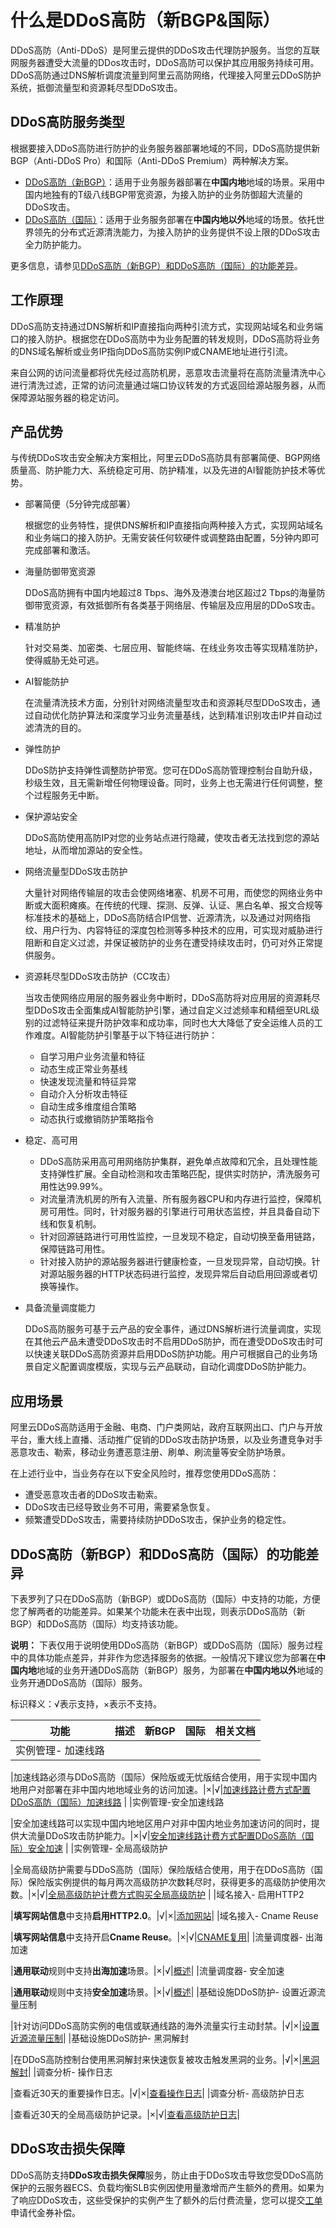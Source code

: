 # 什么是DDoS高防（新BGP&国际）

DDoS高防（Anti-DDoS）是阿里云提供的DDoS攻击代理防护服务。当您的互联网服务器遭受大流量的DDos攻击时，DDoS高防可以保护其应用服务持续可用。DDoS高防通过DNS解析调度流量到阿里云高防网络，代理接入阿里云DDoS防护系统，抵御流量型和资源耗尽型DDoS攻击。

## DDoS高防服务类型

根据要接入DDoS高防进行防护的业务服务器部署地域的不同，DDoS高防提供新BGP（Anti-DDoS Pro）和国际（Anti-DDoS Premium）两种解决方案。

-   [DDoS高防（新BGP）]()：适用于业务服务器部署在**中国内地**地域的场景。采用中国内地独有的T级八线BGP带宽资源，为接入防护的业务防御超大流量的DDoS攻击。
-   [DDoS高防（国际）]()：适用于业务服务部署在**中国内地以外**地域的场景。依托世界领先的分布式近源清洗能力，为接入防护的业务提供不设上限的DDoS攻击全力防护能力。

更多信息，请参见[DDoS高防（新BGP）和DDoS高防（国际）的功能差异](#section_kxj_agd_elk)。

## 工作原理

DDoS高防支持通过DNS解析和IP直接指向两种引流方式，实现网站域名和业务端口的接入防护。根据您在DDoS高防中为业务配置的转发规则，DDoS高防将业务的DNS域名解析或业务IP指向DDoS高防实例IP或CNAME地址进行引流。

来自公网的访问流量都将优先经过高防机房，恶意攻击流量将在高防流量清洗中心进行清洗过滤，正常的访问流量通过端口协议转发的方式返回给源站服务器，从而保障源站服务器的稳定访问。

## 产品优势

与传统DDoS攻击安全解决方案相比，阿里云DDoS高防具有部署简便、BGP网络质量高、防护能力大、系统稳定可用、防护精准，以及先进的AI智能防护技术等优势。

-   部署简便（5分钟完成部署）

    根据您的业务特性，提供DNS解析和IP直接指向两种接入方式，实现网站域名和业务端口的接入防护。无需安装任何软硬件或调整路由配置，5分钟内即可完成部署和激活。

-   海量防御带宽资源

    DDoS高防拥有中国内地超过8 Tbps、海外及港澳台地区超过2 Tbps的海量防御带宽资源，有效抵御所有各类基于网络层、传输层及应用层的DDoS攻击。

-   精准防护

    针对交易类、加密类、七层应用、智能终端、在线业务攻击等实现精准防护，使得威胁无处可逃。

-   AI智能防护

    在流量清洗技术方面，分别针对网络流量型攻击和资源耗尽型DDoS攻击，通过自动优化防护算法和深度学习业务流量基线，达到精准识别攻击IP并自动过滤清洗的目的。

-   弹性防护

    DDoS防护支持弹性调整防护带宽。您可在DDoS高防管理控制台自助升级，秒级生效，且无需新增任何物理设备。同时，业务上也无需进行任何调整，整个过程服务无中断。

-   保护源站安全

    DDoS高防使用高防IP对您的业务站点进行隐藏，使攻击者无法找到您的源站地址，从而增加源站的安全性。

-   网络流量型DDoS攻击防护

    大量针对网络传输层的攻击会使网络堵塞、机房不可用，而使您的网络业务中断或大面积瘫痪。在传统的代理、探测、反弹、认证、黑白名单、报文合规等标准技术的基础上，DDoS高防结合IP信誉、近源清洗，以及通过对网络指纹、用户行为、内容特征的深度包检测等多种技术的应用，可实现对威胁进行阻断和自定义过滤，并保证被防护的业务在遭受持续攻击时，仍可对外正常提供服务。

-   资源耗尽型DDoS攻击防护（CC攻击）

    当攻击使网络应用层的服务器业务中断时，DDoS高防将对应用层的资源耗尽型DDoS攻击全面集成AI智能防护引擎，通过自定义过滤频率和精细至URL级别的过滤特征来提升防护效率和成功率，同时也大大降低了安全运维人员的工作难度。AI智能防护引擎基于以下特征进行防护：

    -   自学习用户业务流量和特征
    -   动态生成正常业务基线
    -   快速发现流量和特征异常
    -   自动介入分析攻击特征
    -   自动生成多维度组合策略
    -   动态执行或撤销防护策略指令
-   稳定、高可用
    -   DDoS高防采用高可用网络防护集群，避免单点故障和冗余，且处理性能支持弹性扩展。全自动检测和攻击策略匹配，提供实时防护，清洗服务可用性达99.99%。
    -   对流量清洗机房的所有入流量、所有服务器CPU和内存进行监控，保障机房可用性。同时，针对服务器的引擎进行可用状态监控，并且具备自动下线和恢复机制。
    -   针对回源链路进行可用性监控，一旦发现不稳定，自动切换至备用链路，保障链路可用性。
    -   针对接入防护的源站服务器进行健康检查，一旦发现异常，自动切换。针对源站服务器的HTTP状态码进行监控，发现异常后自动启用回源或者切换等操作。
-   具备流量调度能力

    DDoS高防服务可基于云产品的安全事件，通过DNS解析进行流量调度，实现在其他云产品未遭受DDoS攻击时不启用DDoS防护，而在遭受DDoS攻击时可以快速关联DDoS高防资源并启用DDoS防护功能。用户可根据自己的业务场景自定义配置调度模版，实现与云产品联动，自动化调度DDoS防护能力。


## 应用场景

阿里云DDoS高防适用于金融、电商、门户类网站，政府互联网出口、门户与开放平台，重大线上直播、活动推广促销的DDoS攻击防护场景，以及业务遭竞争对手恶意攻击、勒索，移动业务遭恶意注册、刷单、刷流量等安全防护场景。

在上述行业中，当业务存在以下安全风险时，推荐您使用DDoS高防：

-   遭受恶意攻击者的DDoS攻击勒索。
-   DDoS攻击已经导致业务不可用，需要紧急恢复。
-   频繁遭受DDoS攻击，需要持续防护DDoS攻击，保护业务的稳定性。

## DDoS高防（新BGP）和DDoS高防（国际）的功能差异

下表罗列了只在DDoS高防（新BGP）或DDoS高防（国际）中支持的功能，方便您了解两者的功能差异。如果某个功能未在表中出现，则表示DDoS高防（新BGP）和DDoS高防（国际）均支持该功能。

**说明：** 下表仅用于说明使用DDoS高防（新BGP）或DDoS高防（国际）服务过程中的具体功能点差异，并非作为您选择服务的依据。一般情况下建议您为部署在**中国内地**地域的业务开通DDoS高防（新BGP）服务，为部署在**中国内地以外**地域的业务开通DDoS高防（国际）服务。

标识释义：√表示支持，×表示不支持。

|功能|描述|新BGP|国际|相关文档|
|--|--|----|--|----|
|实例管理- 加速线路

|加速线路必须与DDoS高防（国际）保险版或无忧版结合使用，用于实现中国内地用户对部署在非中国内地地域业务的访问加速。|×|√|[加速线路计费方式](/intl.zh-CN/产品定价/DDoS高防（国际）计费方式/加速线路计费方式.md)[配置DDoS高防（国际）加速线路](t79672.md#) |
|实例管理-安全加速线路

|安全加速线路可以实现中国内地地区用户对非中国内地业务加速访问的同时，提供大流量DDoS攻击防护能力。|×|√|[安全加速线路计费方式](/intl.zh-CN/产品定价/DDoS高防（国际）计费方式/安全加速线路计费方式.md)[配置DDoS高防（国际）安全加速](t1909936.md#) |
|实例管理- 全局高级防护

|全局高级防护需要与DDoS高防（国际）保险版结合使用，用于在DDoS高防（国际）保险版实例提供的每月两次高级防护次数耗尽时，获得更多的高级防护使用次数。|×|√|[全局高级防护计费方式](/intl.zh-CN/产品定价/DDoS高防（国际）计费方式/全局高级防护计费方式.md)[购买全局高级防护](t1893702.md#) |
|域名接入- 启用HTTP2

|**填写网站信息**中支持**启用HTTP2.0**。|√|×|[添加网站](/intl.zh-CN/DDoS高防（新BGP&国际）用户指南/接入DDoS高防/网站配置/添加网站.md)|
|域名接入- Cname Reuse

|**填写网站信息**中支持开启**Cname Reuse**。|×|√|[CNAME复用](/intl.zh-CN/DDoS高防（新BGP&国际）用户指南/接入DDoS高防/网站配置/CNAME复用.md)|
|流量调度器- 出海加速

|**通用联动**规则中支持**出海加速**场景。|×|√|[概述](/intl.zh-CN/DDoS高防（新BGP&国际）用户指南/接入DDoS高防/流量调度器/概述.md)|
|流量调度器- 安全加速

|**通用联动**规则中支持**安全加速**场景。|×|√|[概述](/intl.zh-CN/DDoS高防（新BGP&国际）用户指南/接入DDoS高防/流量调度器/概述.md)|
|基础设施DDoS防护- 设置近源流量压制

|针对访问DDoS高防实例的电信或联通线路的海外流量实行主动封禁。|√|×|[设置近源流量压制](/intl.zh-CN/DDoS高防（新BGP&国际）用户指南/防护设置/基础设施DDoS防护/设置近源流量压制.md)|
|基础设施DDoS防护- 黑洞解封

|在DDoS高防控制台使用黑洞解封来快速恢复被攻击触发黑洞的业务。|√|×|[黑洞解封](/intl.zh-CN/DDoS高防（新BGP&国际）用户指南/防护设置/基础设施DDoS防护/黑洞解封.md)|
|调查分析- 操作日志

|查看近30天的重要操作日志。|√|×|[查看操作日志](/intl.zh-CN/DDoS高防（新BGP&国际）用户指南/调查分析/查看操作日志.md)|
|调查分析- 高级防护日志

|查看近30天的全局高级防护记录。|×|√|[查看高级防护日志](/intl.zh-CN/DDoS高防（新BGP&国际）用户指南/调查分析/查看高级防护日志.md)|

## DDoS攻击损失保障

DDoS高防支持**DDoS攻击损失保障**服务，防止由于DDoS攻击导致您受DDoS高防保护的云服务器ECS、负载均衡SLB实例因使用量激增而产生额外的费用。如果为了响应DDoS攻击，这些受保护的实例产生了额外的后付费流量，您可以提交[工单](https://workorder-intl.console.aliyun.com/?#/ticket/add/?productId=80)申请代金券补偿。

